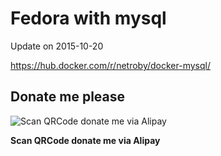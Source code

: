 # Fedora with mysql
Update on 2015-10-20

https://hub.docker.com/r/netroby/docker-mysql/

## Donate me please

![Scan QRCode donate me via Alipay](https://www.netroby.com/assets/images/alipayme.jpg)

**Scan QRCode donate me via Alipay**
